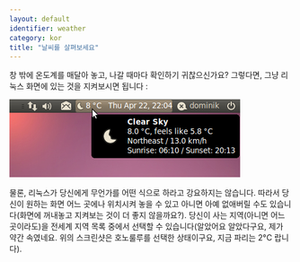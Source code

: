 ```yaml
---
layout: default
identifier: weather
category: kor
title: "날씨를 살펴보세요"
---
```


창 밖에 온도계를 매달아 놓고, 나갈 때마다 확인하기 귀찮으신가요? 그렇다면, 그냥 리눅스 화면에 있는 것을 지켜보시면 됩니다 :

<img src="/img/weather.png" />

물론, 리눅스가 당신에게 무언가를 어떤 식으로 하라고 강요하지는 않습니다. 따라서 당신이 원하는 화면 어느 곳에나 위치시켜 놓을 수 있고 아니면 아예 없애버릴 수도 있습니다(화면에 꺼내놓고 지켜보는 것이 더 좋지 않을까요?). 당신이 사는 지역(아니면 어느 곳이라도)을 전세계 지역 목록 중에서 선택할 수 있습니다(알았어요 알았다구요, 제가 약간 속였네요. 위의 스크린샷은 호노룰루를 선택한 상태이구요, 지금 파리는 2°C 랍니다).




